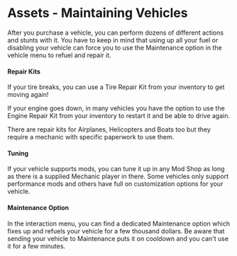 # Assets - Maintaining Vehicles
After you purchase a vehicle, you can perform dozens of different actions and stunts with it.
You have to keep in mind that using up all your fuel or disabling your vehicle can force you to use the Maintenance option in the vehicle menu to refuel and repair it.


#### Repair Kits

If your tire breaks, you can use a Tire Repair Kit from your inventory to get moving again!

If your engine goes down, in many vehicles you have the option to use the Engine Repair Kit from your inventory to restart it and be able to drive again.

There are repair kits for Airplanes, Helicopters and Boats too but they require a mechanic with specific paperwork to use them.


#### Tuning

If your vehicle supports mods, you can tune it up in any Mod Shop as long as there is a supplied Mechanic player in there. Some vehicles only support performance mods and others have full on customization options for your vehicle.


#### Maintenance Option

In the interaction menu, you can find a dedicated Maintenance option which fixes up and refuels your vehicle for a few thousand dollars. Be aware that sending your vehicle to Maintenance puts it on cooldown and you can't use it for a few minutes.